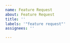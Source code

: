 ```yaml
---
name: Feature Request
about: Feature Request
title: ''
labels: '"feature request"'
assignees: ''

---
```

